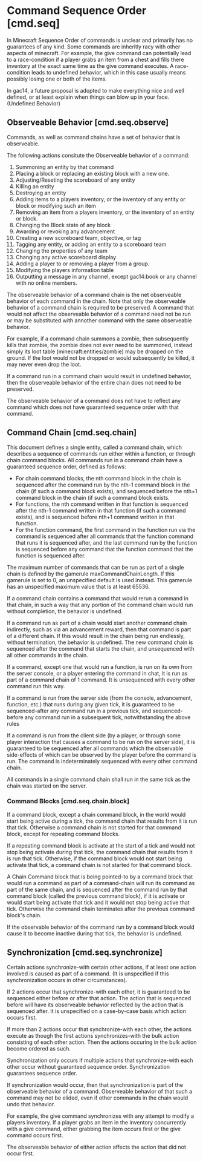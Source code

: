 # Command Sequence Order [cmd.seq]

In Minecraft Sequence Order of commands is unclear and primarily has no guarantees of any kind. 
Some commands are inheritly racy with other aspects of minecraft. 
For example, the give command can potentially lead to a race-condition if a player grabs an item from a chest and fills there inventory at the exact same time as the give command executes. 
A race-condition leads to undefined behavior, which in this case usually means possibly losing one or both of the items. 

In gac14, a future proposal is adopted to make everything nice and well defined, or at least explain when things can blow up in your face. (Undefined Behavior) 

## Observeable Behavior [cmd.seq.observe]

Commands, as well as command chains have a set of behavior that is observeable. 

The following actions consitute the Observeable behavior of a command:

1. Summoning an entity by that command
2. Placing a block or replacing an existing block with a new one.
3. Adjusting/Reseting the scoreboard of any entity
4. Killing an entity
5. Destroying an entity
6. Adding items to a players inventory, or the inventory of any entity or block or modifying such an item
7. Removing an item from a players inventory, or the inventory of an entity or block.
8. Changing the Block state of any block
9. Awarding or revoking any advancement
10. Creating a new scoreboard team, objective, or tag
11. Tagging any entity, or adding an entity to a scoreboard team
12. Changing the properties of any team
13. Changing any active scoreboard display
14. Adding a player to or removing a player from a group.
15. Modifying the players information table
16. Outputting a message in any channel, except gac14:book or any channel with no online members. 

The observeable behavior of a command chain is the net observeable behavior of each command in the chain. Note that only the observeable behavior of a command chain is required to be preserved. A command that would not affect the observeable behavior of a command need not be run or may be substituted with annother command with the same observeable behavior. 

For example, if a command chain summons a zombie, then subsequently kills that zombie, the zombie does not ever need to be summoned, instead simply its loot table (minecraft:entities/zombie) may be dropped on the ground. 
If the loot would not be dropped or would subsequently be killed, it may never even drop the loot. 

If a command run in a command chain would result in undefined behavior, then the observeable behavior of the entire chain does not need to be preserved. 

The observeable behavior of a command does not have to reflect any command which does not have guaranteed sequence order with that command. 

## Command Chain [cmd.seq.chain]
This document defines a single entity, called a command chain, which describes a sequence of commands run either within a function, or through chain command blocks. 
All commands run in a command chain have a guaranteed sequence order, defined as follows:

* For chain command blocks, the nth command block in the chain is sequenced after the command run by the nth-1 command block in the chain (if such a command block exists), and sequenced before the nth+1 command block in the chain (if such a command block exists. 
* For functions, the nth command written in that function is sequenced after the nth-1 command written in that function (if such a command exists), and is sequenced before nth+1 command written in that function.
* For the function command, the first command in the function run via the command is sequenced after all commands that the function command that runs it is sequenced after, and the last command run by the function is sequenced before any command that the function command that the function is sequenced after. 

The maximum number of commands that can be run as part of a single chain is defined by the gamerule maxCommandChainLength. If this gamerule is set to 0, an unspecified default is used instead. This gamerule has an unspecified maximum value that is at least 65536. 

If a command chain contains a command that would rerun a command in that chain, in such a way that any portion of the command chain would run without completion, the behavior is undefined. 

If a command run as part of a chain would start another command chain indirectly, such as via an advancement reward, then that command is part of a different chain. If this would result in the chain being run endlessly, without termination, the behavior is undefined. The new command chain is sequenced after the command that starts the chain, and unsequenced with all other commands in the chain. 

If a command, except one that would run a function, is run on its own from the server console, or a player entering the command in chat, it is run as part of a command chain of 1 command. It is unsequenced with every other command run this way. 

If a command is run from the server side (from the console, advancement, function, etc.) that runs during any given tick, it is guaranteed to be sequenced-after any command run in a previous tick, and sequenced-before any command run in a subsequent tick, notwithstanding the above rules

If a command is run from the client side (by a player, or through some player interaction that causes a command to be run on the server side), it is guaranteed to be sequenced after all commands which the observable side-effects of which can be observed by the player before the command is run. The command is indeterminately sequenced with every other command chain. 

All commands in a single command chain shall run in the same tick as the chain was started on the server. 

### Command Blocks [cmd.seq.chain.block]

If a command block, except a chain command block, in the world would start being active during a tick, the command chain that results from it is run that tick. Otherwise a command chain is not started for that command block, except for repeating command blocks. 

If a repeating command block is activate at the start of a tick and would not stop being activate during that tick, the command chain that results from it is run that tick. Otherwise, if the command block would not start being activate that tick, a command chain is not started for that command block. 


A Chain Command block that is being pointed-to by a command block that would run a command as part of a command-chain will run its command as part of the same chain, and is sequenced after the command run by that command block (called the previous command block), if it is activate or would start being activate that tick and it would not stop being active that tick. Otherwise the command chain terminates after the previous command block's chain. 

If the observable behavior of the command run by a command block would cause it to become inactive during that tick, the behavior is undefined. 



## Synchronization [cmd.seq.synchronize]

Certain actions synchronize-with certain other actions, if at least one action involved is caused as part of a command. (It is unspecified if this synchronization occurs in other circumstances). 

If 2 actions occur that synchronize-with each other, it is guaranteed to be sequenced either before or after that action. 
The action that is sequenced before will have its observeable behavior reflected by the action that is sequenced after. 
It is unspecified on a case-by-case basis which action occurs first. 

If more than 2 actions occur that synchronize-with each other, the actions execute as though the first actions synchronizes-with the bulk action consisting of each other action. 
Then the actions occuring in the bulk action become ordered as such.  

Synchronization only occurs if multiple actions that synchronize-with each other occur without guaranteed sequence order. Synchronization guarantees sequence order.  

If synchronization would occur, then that synchronization is part of the observeable behavior of a command. 
Observeable behavior of that such a command may not be elided, even if other commands in the chain would undo that behavior. 

For example, the give command synchronizes with any attempt to modify a players inventory. 
If a player grabs an item in the inventory concurrently with a give command, either grabbing the item occurs first or the give command occurs first. 

The observeable behavior of either action affects the action that did not occur first. 

